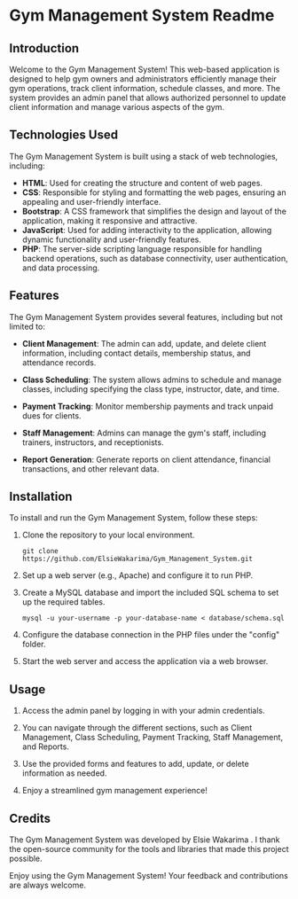 # Gym Management System Readme

## Introduction
Welcome to the Gym Management System! This web-based application is designed to help gym owners and administrators efficiently manage their gym operations, track client information, schedule classes, and more. The system provides an admin panel that allows authorized personnel to update client information and manage various aspects of the gym.

## Technologies Used
The Gym Management System is built using a stack of web technologies, including:

- **HTML**: Used for creating the structure and content of web pages.
- **CSS**: Responsible for styling and formatting the web pages, ensuring an appealing and user-friendly interface.
- **Bootstrap**: A CSS framework that simplifies the design and layout of the application, making it responsive and attractive.
- **JavaScript**: Used for adding interactivity to the application, allowing dynamic functionality and user-friendly features.
- **PHP**: The server-side scripting language responsible for handling backend operations, such as database connectivity, user authentication, and data processing.

## Features
The Gym Management System provides several features, including but not limited to:

- **Client Management**: The admin can add, update, and delete client information, including contact details, membership status, and attendance records.

- **Class Scheduling**: The system allows admins to schedule and manage classes, including specifying the class type, instructor, date, and time.

- **Payment Tracking**: Monitor membership payments and track unpaid dues for clients.

- **Staff Management**: Admins can manage the gym's staff, including trainers, instructors, and receptionists.

- **Report Generation**: Generate reports on client attendance, financial transactions, and other relevant data.

## Installation
To install and run the Gym Management System, follow these steps:

1. Clone the repository to your local environment.

   ```
   git clone https://github.com/ElsieWakarima/Gym_Management_System.git
   ```

2. Set up a web server (e.g., Apache) and configure it to run PHP.

3. Create a MySQL database and import the included SQL schema to set up the required tables.

   ```
   mysql -u your-username -p your-database-name < database/schema.sql
   ```

4. Configure the database connection in the PHP files under the "config" folder.

5. Start the web server and access the application via a web browser.

## Usage
1. Access the admin panel by logging in with your admin credentials.

2. You can navigate through the different sections, such as Client Management, Class Scheduling, Payment Tracking, Staff Management, and Reports.

3. Use the provided forms and features to add, update, or delete information as needed.

4. Enjoy a streamlined gym management experience!

## Credits
The Gym Management System was developed by Elsie Wakarima . I thank the open-source community for the tools and libraries that made this project possible.


Enjoy using the Gym Management System! Your feedback and contributions are always welcome.
